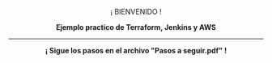 <p align="center">¡ BIENVENIDO !</p>
<p align="center"><b>Ejemplo practico de Terraform, Jenkins y AWS</b></p>
<hr>
<p align="center"><b>¡ Sigue los pasos en el archivo "Pasos a seguir.pdf" !</b></p>


